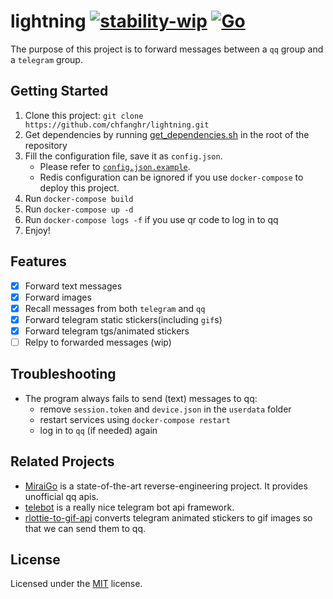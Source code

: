 # lightning [![stability-wip](https://img.shields.io/badge/stability-wip-lightgrey.svg)](https://github.com/mkenney/software-guides/blob/master/STABILITY-BADGES.md#work-in-progress) [![Go](https://github.com/chfanghr/lightning/actions/workflows/go.yml/badge.svg)](https://github.com/chfanghr/lightning/actions/workflows/go.yml)

The purpose of this project is to forward messages between a `qq` group and a `telegram` group.

## Getting Started

1. Clone this project: `git clone https://github.com/chfanghr/lightning.git`
2. Get dependencies by running [get_dependencies.sh](get_dependencies.sh) in the root of the repository
3. Fill the configuration file, save it as `config.json`.
    - Please refer to [`config.json.example`](config.json.example).
    - Redis configuration can be ignored if you use `docker-compose` to deploy this project.
4. Run `docker-compose build`
5. Run `docker-compose up -d`
6. Run `docker-compose logs -f` if you use qr code to log in to qq
7. Enjoy!

## Features

- [x] Forward text messages
- [x] Forward images
- [x] Recall messages from both `telegram` and `qq`
- [x] Forward telegram static stickers(including `gif`s)
- [x] Forward telegram tgs/animated stickers
- [ ] Relpy to forwarded messages (wip)
## Troubleshooting

* The program always fails to send (text) messages to qq:
    - remove `session.token` and `device.json` in the `userdata` folder
    - restart services using `docker-compose restart`
    - log in to `qq` (if needed) again

## Related Projects

* [MiraiGo](https://github.com/Mrs4s/MiraiGo/) is a state-of-the-art reverse-engineering project. It provides unofficial
  qq apis.
* [telebot](https://github.com/tucnak/telebot) is a really nice telegram bot api framework.
* [rlottie-to-gif-api](https://github.com/chfanghr/rlottie-to-gif-api) converts telegram animated stickers to gif images
  so that we can send them to qq.

## License

Licensed under the [MIT](LICENSE) license.

